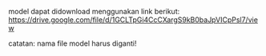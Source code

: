 model dapat didownload menggunakan link berikut:
https://drive.google.com/file/d/1GCLTpGi4CcCXargS9kB0baJpVICpPsl7/view

catatan:
nama file model harus diganti!